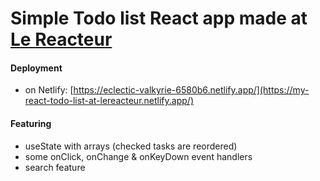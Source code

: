 # Simple Todo list React app made at [Le Reacteur](https://www.lereacteur.io/)

#### Deployment
- on Netlify: [https://eclectic-valkyrie-6580b6.netlify.app/](https://my-react-todo-list-at-lereacteur.netlify.app/)

#### Featuring
- useState with arrays (checked tasks are reordered)
- some onClick, onChange & onKeyDown event handlers
- search feature
